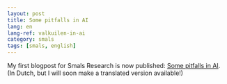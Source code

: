 ```yaml
---
layout: post
title: Some pitfalls in AI
lang: en
lang-ref: valkuilen-in-ai
category: smals
tags: [smals, english]
---
```


My first blogpost for Smals Research is now published: [Some pitfalls in AI](https://www.smalsresearch.be/enkele-valkuilen-in-ai/). (In Dutch, but I will soon make a translated version available!)
